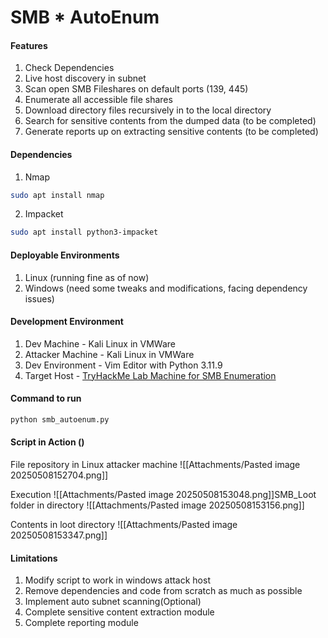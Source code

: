 # SMB * AutoEnum 

#### Features
1. Check Dependencies
2. Live host discovery in subnet
3. Scan open SMB Fileshares on default ports (139, 445)
4. Enumerate all accessible file shares
5. Download directory files recursively in to the local directory
6. Search for sensitive contents from the dumped data (to be completed)
7. Generate reports up on extracting sensitive contents (to be completed)

#### Dependencies
1. Nmap
```sh
sudo apt install nmap
```

2. Impacket
```sh
sudo apt install python3-impacket
```

#### Deployable Environments
1. Linux (running fine as of now)
2. Windows (need some tweaks and modifications, facing dependency issues)

#### Development Environment
1. Dev Machine - Kali Linux in VMWare 
2. Attacker Machine - Kali Linux in VMWare 
3. Dev Environment - Vim Editor with Python 3.11.9
4. Target Host - [TryHackMe Lab Machine for SMB Enumeration](https://tryhackme.com/room/networkservices)
#### Command to run
```python
python smb_autoenum.py
```

#### Script in Action ()
File repository in Linux attacker machine
![[Attachments/Pasted image 20250508152704.png]]

Execution
![[Attachments/Pasted image 20250508153048.png]]SMB_Loot folder in directory
![[Attachments/Pasted image 20250508153156.png]]

Contents in loot directory
![[Attachments/Pasted image 20250508153347.png]]

#### Limitations
1. Modify script to work in windows attack host
2. Remove dependencies and code from scratch as much as possible
3. Implement auto subnet scanning(Optional)
4. Complete sensitive content extraction module
5. Complete reporting module